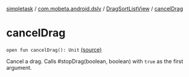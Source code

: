 [simpletask](../../index.md) / [com.mobeta.android.dslv](../index.md) / [DragSortListView](index.md) / [cancelDrag](.)

# cancelDrag

`open fun cancelDrag(): Unit` [(source)](https://github.com/mpcjanssen/simpletask-android/blob/master/src/main/java/com/mobeta/android/dslv/DragSortListView.java#L1463)

Cancel a drag. Calls #stopDrag(boolean, boolean) with `true` as the first argument.

